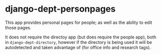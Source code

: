 # django-dept-personpages

This app provides personal pages for people; as well as the ability to edit
those pages.

It does not require the directoy app (but does require the people app), both
in `django-dept-directory`, however if the directory is being used it will be
autodetected and taken advantage of (for office info and research tags).
